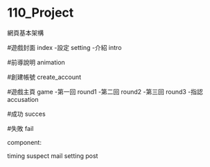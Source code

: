 # 110_Project

網頁基本架構

#遊戲封面 index -設定 setting -介紹 intro

#前導說明 animation

#創建帳號 create_account

#遊戲主頁 game -第一回 round1 -第二回 round2 -第三回 round3 -指認 accusation

#成功 succes

#失敗 fail

component:

timing
suspect
mail
setting
post
